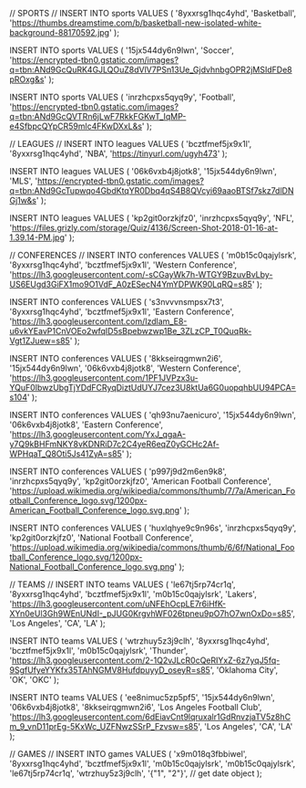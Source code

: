 // SPORTS // 
INSERT INTO sports
VALUES (
  '8yxxrsg1hqc4yhd',
  'Basketball',
  'https://thumbs.dreamstime.com/b/basketball-new-isolated-white-background-88170592.jpg'
);

INSERT INTO sports
VALUES (
  '15jx544dy6n9lwn',
  'Soccer',
  'https://encrypted-tbn0.gstatic.com/images?q=tbn:ANd9GcQuRK4GJLQOuZ8dVlV7PSn13Ue_GjdvhnbgOPR2jMSIdFDe8pROxg&s'
);

INSERT INTO sports
VALUES (
  'inrzhcpxs5qyq9y',
  'Football',
  'https://encrypted-tbn0.gstatic.com/images?q=tbn:ANd9GcQVTRn6jLwF7RkkFGKwT_IqMP-e4SfbpcQYpCR59mlc4FKwDXxL&s'
);

// LEAGUES // 
INSERT INTO leagues
VALUES (
  'bcztfmef5jx9x1l',
  '8yxxrsg1hqc4yhd',
  'NBA',
  'https://tinyurl.com/ugyh473'
);

INSERT INTO leagues
VALUES (
  '06k6vxb4j8jotk8',
  '15jx544dy6n9lwn',
  'MLS',
  'https://encrypted-tbn0.gstatic.com/images?q=tbn:ANd9GcTupwqo4GbdKtqYR0Dbq4qS4B8QVcyi69aaoBTSf7skz7dlDNGj1w&s'
);

INSERT INTO leagues
VALUES (
  'kp2git0orzkjfz0',
  'inrzhcpxs5qyq9y',
  'NFL',
  'https://files.grizly.com/storage/Quiz/4136/Screen-Shot-2018-01-16-at-1.39.14-PM.jpg'
);


// CONFERENCES // 
INSERT INTO conferences
VALUES (
  'm0b15c0qajylsrk',
  '8yxxrsg1hqc4yhd',
  'bcztfmef5jx9x1l',
  'Western Conference',
  'https://lh3.googleusercontent.com/-sCGayWk7h-WTGY9BzuvBvLby-US6EUgd3GiFX1mo9O1VdF_A0zESecN4YmYDPWK90LqRQ=s85'
);

INSERT INTO conferences
VALUES (
  's3nvvvnsmpsx7t3',
  '8yxxrsg1hqc4yhd',
  'bcztfmef5jx9x1l',
  'Eastern Conference',
  'https://lh3.googleusercontent.com/Izdlam_E8-u6vkYEavP1CnVOEo2wfqID5sBpebwzwp1Be_3ZLzCP_T0QuqRk-Vgt1ZJuew=s85'
);


INSERT INTO conferences
VALUES (
  '8kkseirqgmwn2i6',
  '15jx544dy6n9lwn',
  '06k6vxb4j8jotk8',
  'Western Conference',
  'https://lh3.googleusercontent.com/1PF1JVPzx3u-YQuF0IbwzUbgTjYDdFCRyqDiztUdUYJ7cez3U8ktUa6G0uopqhbUU94PCA=s104'
);


INSERT INTO conferences
VALUES (
  'qh93nu7aenicuro',
  '15jx544dy6n9lwn',
  '06k6vxb4j8jotk8',
  'Eastern Conference',
  'https://lh3.googleusercontent.com/YxJ_qgaA-y7Q9kBHFmNKY8vKDNRiD7c2C4yeR6eqZ0yGCHc2Af-WPHqaT_Q8Oti5Js41ZyA=s85'
);

INSERT INTO conferences
VALUES (
  'p997j9d2m6en9k8',
  'inrzhcpxs5qyq9y',
  'kp2git0orzkjfz0',
  'American Football Conference',
  'https://upload.wikimedia.org/wikipedia/commons/thumb/7/7a/American_Football_Conference_logo.svg/1200px-American_Football_Conference_logo.svg.png'
);

INSERT INTO conferences
VALUES (
  'huxlqhye9c9n96s',
  'inrzhcpxs5qyq9y',
  'kp2git0orzkjfz0',
  'National Football Conference',
  'https://upload.wikimedia.org/wikipedia/commons/thumb/6/6f/National_Football_Conference_logo.svg/1200px-National_Football_Conference_logo.svg.png'
);


// TEAMS // 
INSERT INTO teams
VALUES (
  'le67tj5rp74cr1q',
  '8yxxrsg1hqc4yhd',
  'bcztfmef5jx9x1l',
  'm0b15c0qajylsrk',
  'Lakers',
  'https://lh3.googleusercontent.com/uNFEhOcpLE7r6iHfK-XYn0eUl3Gh9WEnUNdI-_pJUG0KrgvhWF026tpneu9pO7hO7wnOxDo=s85',
  'Los Angeles',
  'CA',
  'LA'
);

INSERT INTO teams
VALUES (
  'wtrzhuy5z3j9clh',
  '8yxxrsg1hqc4yhd',
  'bcztfmef5jx9x1l',
  'm0b15c0qajylsrk',
  'Thunder',
  'https://lh3.googleusercontent.com/2-1Q2vJLcR0cQeRIYxZ-6z7yqJ5fq-9SgfUfyeYYKfx35TAhNGMV8HufdpuyyD_oseyR=s85',
  'Oklahoma City',
  'OK',
  'OKC'
);

INSERT INTO teams
VALUES (
  'ee8nimuc5zp5pf5',
  '15jx544dy6n9lwn',
  '06k6vxb4j8jotk8',
  '8kkseirqgmwn2i6',
  'Los Angeles Football Club',
  'https://lh3.googleusercontent.com/6dEiavCnt9lqruxalr1GdRnvzjaTV5z8hCm_9_vnD11prEg-5KxWc_UZFNwzSSrP_Fzvsw=s85',
  'Los Angeles',
  'CA',
  'LA'
);

// GAMES // 
INSERT INTO games
VALUES (
  'x9m018q3fbbiwel',
  '8yxxrsg1hqc4yhd',
  'bcztfmef5jx9x1l',
  'm0b15c0qajylsrk',
  'm0b15c0qajylsrk',
  'le67tj5rp74cr1q',
  'wtrzhuy5z3j9clh',
  '{"1", "2"}',
  // get date object
);
